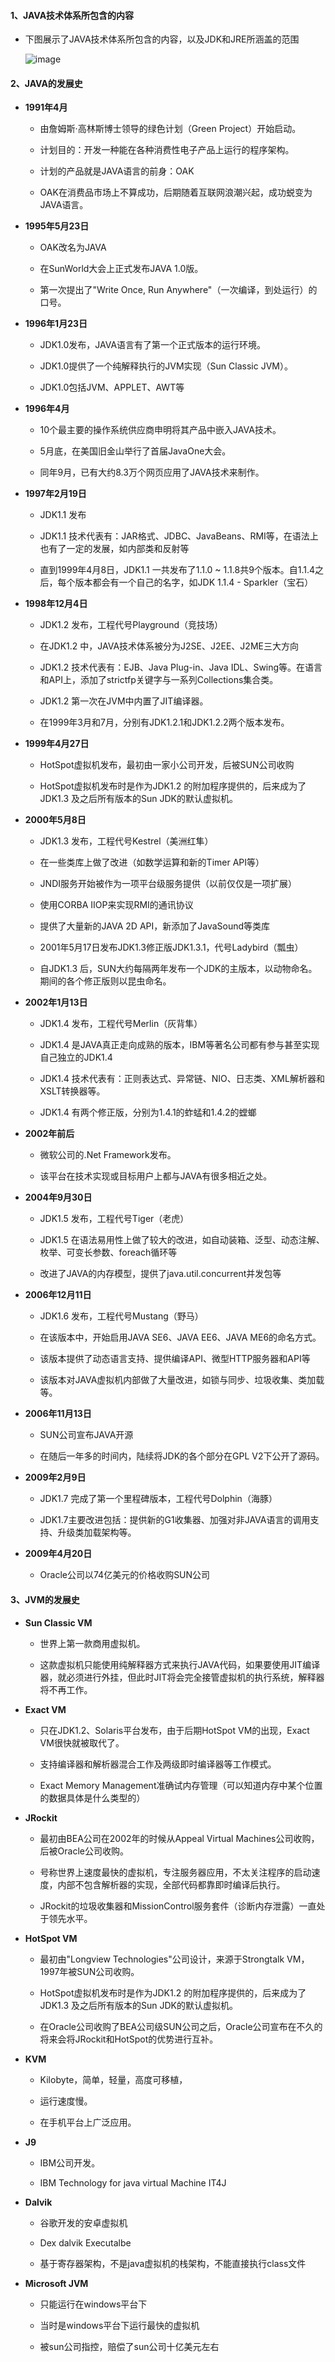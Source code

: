 #### 1、JAVA技术体系所包含的内容

- 下图展示了JAVA技术体系所包含的内容，以及JDK和JRE所涵盖的范围

  ![image](/image/JVM-1-1.png)

#### 2、JAVA的发展史

- **1991年4月**

  - 由詹姆斯·高林斯博士领导的绿色计划（Green Project）开始启动。

  - 计划目的：开发一种能在各种消费性电子产品上运行的程序架构。

  - 计划的产品就是JAVA语言的前身：OAK

  - OAK在消费品市场上不算成功，后期随着互联网浪潮兴起，成功蜕变为JAVA语言。

- **1995年5月23日**

  - OAK改名为JAVA

  - 在SunWorld大会上正式发布JAVA 1.0版。

  - 第一次提出了"Write Once, Run Anywhere"（一次编译，到处运行）的口号。

- **1996年1月23日**

  - JDK1.0发布，JAVA语言有了第一个正式版本的运行环境。

  - JDK1.0提供了一个纯解释执行的JVM实现（Sun Classic JVM）。

  - JDK1.0包括JVM、APPLET、AWT等

- **1996年4月**

  - 10个最主要的操作系统供应商申明将其产品中嵌入JAVA技术。

  - 5月底，在美国旧金山举行了首届JavaOne大会。

  - 同年9月，已有大约8.3万个网页应用了JAVA技术来制作。

- **1997年2月19日**

  - JDK1.1 发布

  - JDK1.1 技术代表有：JAR格式、JDBC、JavaBeans、RMI等，在语法上也有了一定的发展，如内部类和反射等

  - 直到1999年4月8日，JDK1.1 一共发布了1.1.0 ~ 1.1.8共9个版本。自1.1.4之后，每个版本都会有一个自己的名字，如JDK 1.1.4 - Sparkler（宝石）

- **1998年12月4日**

  - JDK1.2 发布，工程代号Playground（竞技场）

  - 在JDK1.2 中，JAVA技术体系被分为J2SE、J2EE、J2ME三大方向

  - JDK1.2 技术代表有：EJB、Java Plug-in、Java IDL、Swing等。在语言和API上，添加了strictfp关键字与一系列Collections集合类。

  - JDK1.2 第一次在JVM中内置了JIT编译器。

  - 在1999年3月和7月，分别有JDK1.2.1和JDK1.2.2两个版本发布。

- **1999年4月27日**

  - HotSpot虚拟机发布，最初由一家小公司开发，后被SUN公司收购

  - HotSpot虚拟机发布时是作为JDK1.2 的附加程序提供的，后来成为了JDK1.3 及之后所有版本的Sun JDK的默认虚拟机。

- **2000年5月8日**

  - JDK1.3 发布，工程代号Kestrel（美洲红隼）

  - 在一些类库上做了改进（如数学运算和新的Timer API等）

  - JNDI服务开始被作为一项平台级服务提供（以前仅仅是一项扩展）

  - 使用CORBA IIOP来实现RMI的通讯协议

  - 提供了大量新的JAVA 2D API，新添加了JavaSound等类库

  - 2001年5月17日发布JDK1.3修正版JDK1.3.1，代号Ladybird（瓢虫）

  - 自JDK1.3 后，SUN大约每隔两年发布一个JDK的主版本，以动物命名。期间的各个修正版则以昆虫命名。

- **2002年1月13日**

  - JDK1.4 发布，工程代号Merlin（灰背隼）

  - JDK1.4 是JAVA真正走向成熟的版本，IBM等著名公司都有参与甚至实现自己独立的JDK1.4

  - JDK1.4 技术代表有：正则表达式、异常链、NIO、日志类、XML解析器和XSLT转换器等。

  - JDK1.4 有两个修正版，分别为1.4.1的蚱蜢和1.4.2的螳螂

- **2002年前后**

  - 微软公司的.Net Framework发布。

  - 该平台在技术实现或目标用户上都与JAVA有很多相近之处。

- **2004年9月30日**

   - JDK1.5 发布，工程代号Tiger（老虎）

   - JDK1.5 在语法易用性上做了较大的改进，如自动装箱、泛型、动态注解、枚举、可变长参数、foreach循环等

   - 改进了JAVA的内存模型，提供了java.util.concurrent并发包等

- **2006年12月11日**

   - JDK1.6 发布，工程代号Mustang（野马）

   - 在该版本中，开始启用JAVA SE6、JAVA EE6、JAVA ME6的命名方式。

   - 该版本提供了动态语言支持、提供编译API、微型HTTP服务器和API等

   - 该版本对JAVA虚拟机内部做了大量改进，如锁与同步、垃圾收集、类加载等。

- **2006年11月13日**

  - SUN公司宣布JAVA开源

  - 在随后一年多的时间内，陆续将JDK的各个部分在GPL V2下公开了源码。

- **2009年2月9日**

   - JDK1.7 完成了第一个里程碑版本，工程代号Dolphin（海豚）

   - JDK1.7主要改进包括：提供新的G1收集器、加强对非JAVA语言的调用支持、升级类加载架构等。

- **2009年4月20日**

  - Oracle公司以74亿美元的价格收购SUN公司

#### 3、JVM的发展史

- **Sun Classic VM**

  - 世界上第一款商用虚拟机。

  - 这款虚拟机只能使用纯解释器方式来执行JAVA代码，如果要使用JIT编译器，就必须进行外挂，但此时JIT将会完全接管虚拟机的执行系统，解释器将不再工作。

- **Exact VM**

  - 只在JDK1.2、Solaris平台发布，由于后期HotSpot VM的出现，Exact VM很快就被取代了。

  - 支持编译器和解析器混合工作及两级即时编译器等工作模式。

  - Exact Memory Management准确试内存管理（可以知道内存中某个位置的数据具体是什么类型的）

- **JRockit**

  - 最初由BEA公司在2002年的时候从Appeal Virtual Machines公司收购，后被Oracle公司收购。

  - 号称世界上速度最快的虚拟机，专注服务器应用，不太关注程序的启动速度，内部不包含解析器的实现，全部代码都靠即时编译后执行。

  - JRockit的垃圾收集器和MissionControl服务套件（诊断内存泄露）一直处于领先水平。

- **HotSpot VM**

  - 最初由"Longview Technologies"公司设计，来源于Strongtalk VM，1997年被SUN公司收购。

  - HotSpot虚拟机发布时是作为JDK1.2 的附加程序提供的，后来成为了JDK1.3 及之后所有版本的Sun JDK的默认虚拟机。

  - 在Oracle公司收购了BEA公司级SUN公司之后，Oracle公司宣布在不久的将来会将JRockit和HotSpot的优势进行互补。

- **KVM**

  - Kilobyte，简单，轻量，高度可移植，

  - 运行速度慢。

  - 在手机平台上广泛应用。

- **J9**

  - IBM公司开发。

  - IBM Technology for java virtual Machine IT4J

- **Dalvik**

  - 谷歌开发的安卓虚拟机

  - Dex dalvik Executalbe

  - 基于寄存器架构，不是java虚拟机的栈架构，不能直接执行class文件

- **Microsoft JVM**

  - 只能运行在windows平台下

  - 当时是windows平台下运行最快的虚拟机

  - 被sun公司指控，赔偿了sun公司十亿美元左右
